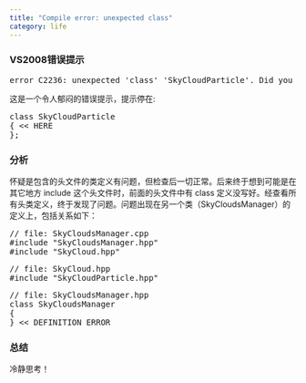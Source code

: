 ```yaml
---
title: "Compile error: unexpected class"
category: life
---
```


<h3>VS2008错误提示</h3>
<pre class="quote">error C2236: unexpected 'class' 'SkyCloudParticle'. Did you forget a ';'?</pre>
<p>这是一个令人郁闷的错误提示，提示停在:</p>
<pre class="code">class SkyCloudParticle<br>{ &lt;&lt; HERE<br>};</pre>
<h3>分析</h3>
<p>怀疑是包含的头文件的类定义有问题，但检查后一切正常。后来终于想到可能是在其它地方 include 这个头文件时，前面的头文件中有 class 定义没写好。经查看所有头类定义，终于发现了问题。问题出现在另一个类（SkyCloudsManager）的定义上，包括关系如下：</p>
<pre class="code">// file: SkyCloudsManager.cpp<br>#include &quot;SkyCloudsManager.hpp&quot;<br>#include &quot;SkyCloud.hpp&quot;</pre>
<pre class="code">// file: SkyCloud.hpp<br>#include &quot;SkyCloudParticle.hpp&quot;</pre>
<pre class="code">// file: SkyCloudsManager.hpp<br>class SkyCloudsManager<br>{<br>} &lt;&lt; DEFINITION ERROR</pre>
<h3>总结</h3>
<p>冷静思考！</p>
